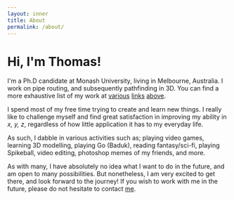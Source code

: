 ```yaml
---
layout: inner
title: About
permalink: /about/
---
```

# Hi, I'm Thomas!

 I'm a Ph.D candidate at Monash University, living in Melbourne, Australia. I work on pipe routing, and subsequently  pathfinding in 3D.  You can find a more exhaustive list of my work at [various](/publications) [links](/projects/) [above](/cv/). 

I spend most of my free time trying to create and learn new things. I really like to challenge myself and find great satisfaction in improving my ability in *x, y, z*, regardless of how little application it has to my everyday life.

As such, I dabble in various activities such as; playing video games, learning 3D modelling, playing Go (Baduk), reading fantasy/sci-fi, playing Spikeball, video editing, photoshop memes of my friends, and more. 

As with many, I have absolutely no idea what I want to do in the future, and am open to many possibilities. But nonetheless, I am very excited to get there, and look forward to the journey! If you wish to work with me in the future, please do not hesitate to contact [me](/).
